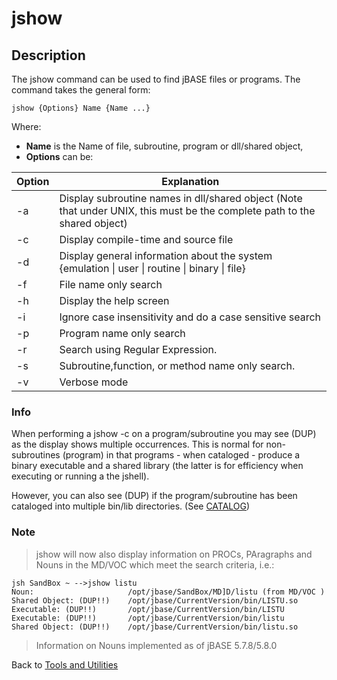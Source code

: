 # jshow

<PageHeader />  

## Description

The jshow command can be used to find jBASE files or programs. The command takes the general form:

```
jshow {Options} Name {Name ...}
```

Where:

- **Name** is the Name of file, subroutine, program or dll/shared object,
- **Options** can be:

| Option | Explanation |
| --- | --- |
| -a | Display subroutine names in dll/shared object (Note that under UNIX, this must be the complete path to the shared object) |
| -c | Display compile-time and source file |
| -d | Display general information about the system {emulation \| user \| routine \| binary \| file} |
| -f | File name only search |
| -h | Display the help screen |
| -i | Ignore case insensitivity and do a case sensitive search |
| -p | Program name only search |
| -r | Search using Regular Expression.
| -s | Subroutine,function, or method name only search. |
| -v | Verbose mode |

### Info

When performing a jshow -c on a program/subroutine you may see (DUP) as the display shows multiple occurrences. This is normal for non-subroutines (program) in that programs - when cataloged - produce a binary executable and a shared library (the latter is for efficiency when executing or running a the jshell).

However, you can also see (DUP) if the program/subroutine has been cataloged into multiple bin/lib directories. (See [CATALOG](./../../../jbase-basic-(jbc)/catalog))

### Note  

>jshow will now also display information on PROCs, PAragraphs and Nouns in the MD/VOC which meet the search criteria, i.e.:

```
jsh SandBox ~ -->jshow listu
Noun:                     /opt/jbase/SandBox/MD]D/listu (from MD/VOC )
Shared Object: (DUP!!)    /opt/jbase/CurrentVersion/bin/LISTU.so
Executable: (DUP!!)       /opt/jbase/CurrentVersion/bin/LISTU
Executable: (DUP!!)       /opt/jbase/CurrentVersion/bin/listu
Shared Object: (DUP!!)    /opt/jbase/CurrentVersion/bin/listu.so
```

>Information on Nouns implemented as of jBASE 5.7.8/5.8.0

Back to [Tools and Utilities](./../README.md)

<PageFooter />
